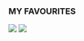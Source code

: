 ### MY FAVOURITES
<img src="https://img.shields.io/badge/HTML5-3c096c?style=for-the-badge&logo=HTML5&logoColor="/> <img src="https://img.shields.io/badge/CSS-3c096c?style=for-the-badge&logo=CSS3&logoColor="/>
